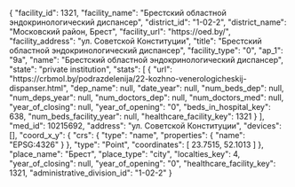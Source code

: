 {
    "facility_id": 1321,
    "facility_name": "Брестский областной эндокринологический диспансер",
    "district_id": "1-02-2",
    "district_name": "Московский район, Брест",
    "facility_url": "https:\/\/oed.by\/",
    "facility_address": "ул. Советской Конституции",
    "title": "Брестский областной эндокринологический диспансер",
    "facility_type": "0",
    "ap_1": "9а",
    "name": "Брестский областной эндокринологический диспансер",
    "state": "private institution",
    "stats": [
        {
            "url": "https:\/\/crbmol.by\/podrazdelenija\/22-kozhno-venerologicheskij-dispanser.html",
            "dep_name": null,
            "date_year": null,
            "num_beds_dep": null,
            "num_deps_year": null,
            "num_doctors_dep": null,
            "num_doctors_med": null,
            "year_of_closing": null,
            "year_of_opening": "0",
            "beds_in_hospital_key": 638,
            "num_beds_facility_year": null,
            "healthcare_facility_key": 1321
        }
    ],
    "med_id": 10215692,
    "address": "ул. Советской Конституции",
    "devices": [],
    "coord_x_y": {
        "crs": {
            "type": "name",
            "properties": {
                "name": "EPSG:4326"
            }
        },
        "type": "Point",
        "coordinates": [
            23.7515,
            52.1013
        ]
    },
    "place_name": "Брест",
    "place_type": "city",
    "localties_key": 4,
    "year_of_closing": null,
    "year_of_opening": "0",
    "healthcare_facility_key": 1321,
    "administrative_division_id": "1-02-2"
}